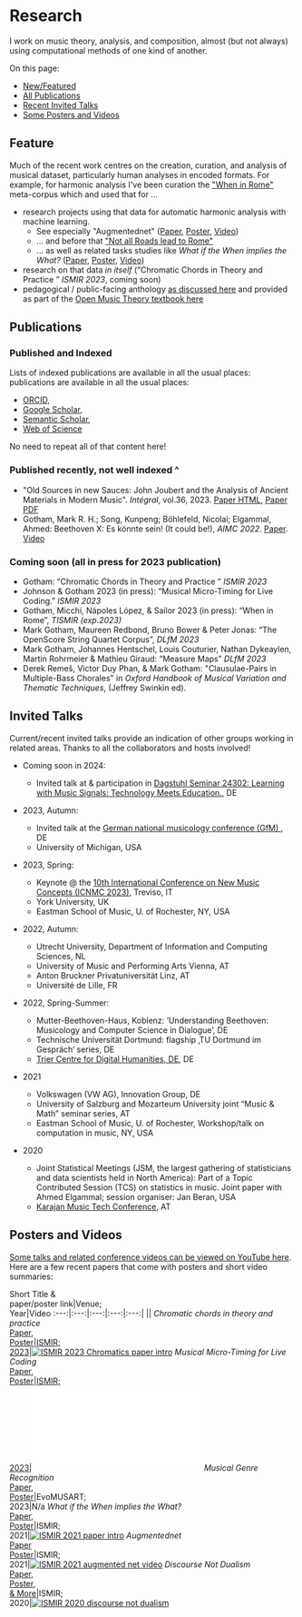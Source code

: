 # Research

I work on music theory, analysis, and composition, almost (but not always) using computational methods of one kind of another.

On this page:

- [New/Featured](#feature)
- [All Publications](#publications)
- [Recent Invited Talks](#invited-talks)
- [Some Posters and Videos](#posters-and-videos)

## Feature

Much of the recent work centres on the creation, curation, and analysis of musical dataset, particularly human analyses in encoded formats.
For example, for harmonic analysis I've been curation the ["When in Rome"](https://github.com/MarkGotham/When-in-Rome) meta-corpus which and used that for ...

- research projects using that data for automatic harmonic analysis with machine learning.
	- See especially "Augmentednet" ([Paper](https://archives.ismir.net/ismir2021/paper/000050.pdf), [Poster](https://markgotham.github.io/images/augmentednet.pdf), [Video](https://youtu.be/tybUycbBHAA))
	- ... and before that ["Not all Roads lead to Rome"](https://transactions.ismir.net/articles/10.5334/tismir.45)
	- ... as well as related tasks studies like *What if the When implies the What?* ([Paper](https://archives.ismir.net/ismir2021/paper/000028.pdf), [Poster](https://markgotham.github.io/images/When_What_Poster.pdf), [Video](https://www.youtube.com/watch?v=iFjeorX6juo))
- research on that data *in itself* (“Chromatic Chords in Theory and Practice ” *ISMIR 2023*, coming soon)
- pedagogical / public-facing anthology [as discussed here](https://emusicology.org/index.php/EMR/article/view/7644) and provided as part of the [Open Music Theory textbook here](https://viva.pressbooks.pub/openmusictheory/chapter/anthology-harmony/)

## Publications

### Published and Indexed

Lists of indexed publications are available in all the usual places: publications are available in all the usual places:

- [ORCID](https://orcid.org/0000-0003-0722-3074), 
- [Google Scholar](https://scholar.google.com/citations?view_op=list_works&hl=en&user=bA0PEo0AAAAJ),
- [Semantic Scholar](https://www.semanticscholar.org/author/Mark-R.-H.-Gotham/28367380),
- [Web of Science](https://www.webofscience.com/wos/author/record/IUN-5075-2023)

No need to repeat all of that content here!

### Published recently, not well indexed ^
- "Old Sources in new Sauces: John Joubert and the Analysis of Ancient Materials in Modern Music". *Intégral*, vol.36, 2023. [Paper HTML](https://www.esm.rochester.edu/integral/36-2023/gotham/), [Paper PDF](https://www.esm.rochester.edu/integral/36-2023/36-gotham/)
- Gotham, Mark R. H.; Song, Kunpeng; Böhlefeld, Nicolai; Elgammal, Ahmed: Beethoven X: Es könnte sein! (It could be!), *AIMC 2022*. [Paper](https://zenodo.org/record/7088335#.YyqWQi0RpQI). [Video](https://www.youtube.com/watch?v=qCrksRVsffM)


### Coming soon (all in press for 2023 publication)

- Gotham: “Chromatic Chords in Theory and Practice ” *ISMIR 2023*
- Johnson & Gotham 2023 (in press): “Musical Micro-Timing for Live Coding.” *ISMIR 2023*
- Gotham, Micchi, Nápoles López, & Sailor 2023 (in press): “When in Rome”, *TISMIR (exp.2023)*
- Mark Gotham, Maureen Redbond, Bruno Bower & Peter Jonas: “The OpenScore String Quartet Corpus”, *DLfM 2023*
-  Mark Gotham, Johannes Hentschel, Louis Couturier, Nathan Dykeaylen, Martin Rohrmeier & Mathieu Giraud: “Measure Maps” *DLfM 2023*
-  Derek Remeš, Victor Duy Phan, & Mark Gotham: "Clausulae-Pairs in Multiple-Bass Chorales" in *Oxford Handbook of Musical Variation and Thematic Techniques*, (Jeffrey Swinkin ed). 


## Invited Talks

Current/recent invited talks provide an indication of other groups working in related areas.
Thanks to all the collaborators and hosts involved!

- Coming soon in 2024:
	- Invited talk at & participation in [Dagstuhl Seminar 24302: Learning with Music Signals: Technology Meets Education.](https://www.dagstuhl.de/24302), DE
- 2023, Autumn: 
	- Invited talk at the [German national musicology conference (GfM)](https://www.uni-saarland.de/fachrichtung/musikwissenschaft/gfm-tagung-2023/programm-gfm-tagung-2023.html), DE
	- University of Michigan, USA

- 2023, Spring:
	- Keynote @ the [10th International Conference on New Music Concepts (ICNMC 2023)](http://www.studiomusicatreviso.it/icnmc/icnmc.php), Treviso, IT
	- York University, UK
	- Eastman School of Music, U. of Rochester, NY, USA
- 2022, Autumn: 
	- Utrecht University, Department of Information and Computing Sciences, NL
	- University of Music and Performing Arts Vienna, AT
	- Anton Bruckner Privatuniversität Linz, AT
	- Université de Lille, FR
- 2022, Spring-Summer: 
	- Mutter-Beethoven-Haus, Koblenz: ‘Understanding Beethoven: Musicology and Computer Science in Dialogue’, DE
	- Technische Universität Dortmund: flagship ‚TU Dortmund im Gespräch‘ series, DE
	- [Trier Centre for Digital Humanities, DE](https://tcdh.uni-trier.de/), DE
- 2021 
	- Volkswagen (VW AG), Innovation Group, DE
	- University of Salzburg and Mozarteum University joint “Music & Math” seminar series, AT
	- Eastman School of Music, U. of Rochester, Workshop/talk on computation in music, NY, USA
- 2020 
	- Joint Statistical Meetings (JSM, the largest gathering of statisticians and data scientists held in North America): Part of a Topic Contributed Session (TCS) on statistics in music. Joint paper with Ahmed Elgammal; session organiser: Jan Beran, USA
	- [Karajan Music Tech Conference](https://www.karajanmusictech.com), AT

## Posters and Videos

[Some talks and related conference videos can be viewed on YouTube here](https://www.youtube.com/@markgotham8699).
Here are a few recent papers that come with posters and short video summaries:


Short Title &<br>paper/poster link|Venue;<br>Year|Video
:---:|:---:|:---:|:---:|:---:|
||
*Chromatic chords in theory and practice*<br>[Paper](https://archives.ismir.net/ismir2023/paper/000046.pdf),<br>[Poster](images/Chromatics.pdf)|[ISMIR;<br>2023](https://ismir2023program.ismir.net/poster_46.html)|[![ISMIR 2023 Chromatics paper intro](images/Chromatics.png)](https://youtu.be/MKtW3d00a5g)
*Musical Micro-Timing for Live Coding*<br>[Paper](https://archives.ismir.net/ismir2023/paper/000093.pdf),<br>[Poster](images/Musical_Microtiming.pdf)|[ISMIR;<br>2023](https://ismir2023program.ismir.net/poster_93.html)|[![ISMIR 2023 paper intro](images/Musical_Microtiming.pdf)](https://www.youtube.com/watch?v=iFjeorX6juo)
*Musical Genre Recognition*<br>[Paper](https://link.springer.com/chapter/10.1007/978-3-031-29956-8_27),<br>[Poster](images/evomusart.pdf)|EvoMUSART;<br>2023|N/a
*What if the When implies the What?*<br>[Paper](https://archives.ismir.net/ismir2021/paper/000028.pdf),<br>[Poster](images/When_What_Poster.pdf)|ISMIR;<br>2021|[![ISMIR 2021 paper intro](images/When_What_Poster.jpg)](https://www.youtube.com/watch?v=iFjeorX6juo)
*Augmentednet*<br>[Paper](https://archives.ismir.net/ismir2021/paper/000050.pdf)<br>[Poster](images/augmentednet.pdf)|ISMIR;<br>2021|[![ISMIR 2021 augmented net video](images/augmentednet.jpg)](https://youtu.be/tybUycbBHAA)
*Discourse Not Dualism*<br>[Paper](http://archives.ismir.net/ismir2020/paper/000058.pdf),<br>[Poster](images/ISMIR2020.pdf),<br>[& More](https://program.ismir2020.net/poster_2-05.html)|ISMIR;<br>2020|[![ISMIR 2020 discourse not dualism](images/ISMIR2020.png)](https://youtu.be/sAXMMZer3Tk)